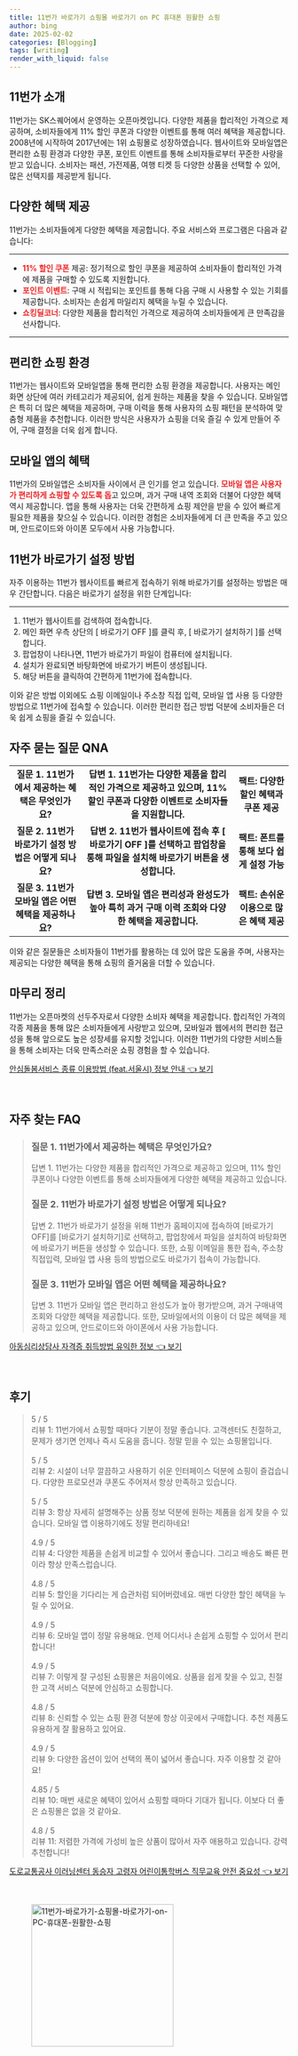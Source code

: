 ```yaml
---
title: 11번가 바로가기 쇼핑몰 바로가기 on PC 휴대폰 원활한 쇼핑
author: bing
date: 2025-02-02
categories: [Blogging]
tags: [writing]
render_with_liquid: false
---
```



<h2 id='11번가_소개'>11번가 소개</h2>

<p>11번가는 SK스퀘어에서 운영하는 오픈마켓입니다. 다양한 제품을 합리적인 가격으로 제공하며, 소비자들에게 11% 할인 쿠폰과 다양한 이벤트를 통해 여러 혜택을 제공합니다. 2008년에 시작하여 2017년에는 1위 쇼핑몰로 성장하였습니다. 웹사이트와 모바일앱은 편리한 쇼핑 환경과 다양한 쿠폰, 포인트 이벤트를 통해 소비자들로부터 꾸준한 사랑을 받고 있습니다. 소비자는 패션, 가전제품, 여행 티켓 등 다양한 상품을 선택할 수 있어, 많은 선택지를 제공받게 됩니다.</p>

<h2 id='다양한_혜택'>다양한 혜택 제공</h2>

<p>11번가는 소비자들에게 다양한 혜택을 제공합니다. 주요 서비스와 프로그램은 다음과 같습니다:</p>

<hr />

<ul>
    <li><b><span style="color: #ee2323;">11% 할인 쿠폰</span></b> 제공: 정기적으로 할인 쿠폰을 제공하여 소비자들이 합리적인 가격에 제품을 구매할 수 있도록 지원합니다.</li>
    <li><b><span style="color: #ee2323;">포인트 이벤트</span></b>: 구매 시 적립되는 포인트를 통해 다음 구매 시 사용할 수 있는 기회를 제공합니다. 소비자는 손쉽게 마일리지 혜택을 누릴 수 있습니다.</li>
    <li><b><span style="color: #ee2323;">쇼킹딜코너</span></b>: 다양한 제품을 합리적인 가격으로 제공하여 소비자들에게 큰 만족감을 선사합니다.</li>
</ul>

<hr />

<h2 id='편리한_쇼핑환경'>편리한 쇼핑 환경</h2>

<p>11번가는 웹사이트와 모바일앱을 통해 편리한 쇼핑 환경을 제공합니다. 사용자는 메인 화면 상단에 여러 카테고리가 제공되어, 쉽게 원하는 제품을 찾을 수 있습니다. 모바일앱은 특히 더 많은 혜택을 제공하며, 구매 이력을 통해 사용자의 쇼핑 패턴을 분석하여 맞춤형 제품을 추천합니다. 이러한 방식은 사용자가 쇼핑을 더욱 즐길 수 있게 만들어 주어, 구매 결정을 더욱 쉽게 합니다.</p>

<h2 id='모바일앱_혜택'>모바일 앱의 혜택</h2>

<p>11번가의 모바일앱은 소비자들 사이에서 큰 인기를 얻고 있습니다. <b><span style="color: #ee2323;">모바일 앱은 사용자가 편리하게 쇼핑할 수 있도록 돕</span></b>고 있으며, 과거 구매 내역 조회와 더불어 다양한 혜택 역시 제공합니다. 앱을 통해 사용자는 더욱 간편하게 쇼핑 제안을 받을 수 있어 빠르게 필요한 제품을 찾으실 수 있습니다. 이러한 경험은 소비자들에게 더 큰 만족을 주고 있으며, 안드로이드와 아이폰 모두에서 사용 가능합니다.</p>

<h2 id='바로가기_설정'>11번가 바로가기 설정 방법</h2>

<p>자주 이용하는 11번가 웹사이트를 빠르게 접속하기 위해 바로가기를 설정하는 방법은 매우 간단합니다. 다음은 바로가기 설정을 위한 단계입니다:</p>

<hr />

<ol>
    <li>11번가 웹사이트를 검색하여 접속합니다.</li>
    <li>메인 화면 우측 상단의 [ 바로가기 OFF ]를 클릭 후, [ 바로가기 설치하기 ]를 선택합니다.</li>
    <li>팝업창이 나타나면, 11번가 바로가기 파일이 컴퓨터에 설치됩니다.</li>
    <li>설치가 완료되면 바탕화면에 바로가기 버튼이 생성됩니다.</li>
    <li>해당 버튼을 클릭하여 간편하게 11번가에 접속합니다.</li>
</ol>

<p>이와 같은 방법 이외에도 쇼핑 이메일이나 주소창 직접 입력, 모바일 앱 사용 등 다양한 방법으로 11번가에 접속할 수 있습니다. 이러한 편리한 접근 방법 덕분에 소비자들은 더욱 쉽게 쇼핑을 즐길 수 있습니다.</p>

<h2 id='자주묻는_질문_QNA'>자주 묻는 질문 QNA</h2>

<table>
    <tr>
        <td style="text-align: center; height: 17px;"><b>질문 1. 11번가에서 제공하는 혜택은 무엇인가요?</b></td>
        <td style="text-align: center; height: 17px;"><b>답변 1. 11번가는 다양한 제품을 합리적인 가격으로 제공하고 있으며, 11% 할인 쿠폰과 다양한 이벤트로 소비자들을 지원합니다.</b></td>
        <td style="text-align: center; height: 17px;"><b>팩트: 다양한 할인 혜택과 쿠폰 제공</b></td>
    </tr>
    <tr>
        <td style="text-align: center; height: 17px;"><b>질문 2. 11번가 바로가기 설정 방법은 어떻게 되나요?</b></td>
        <td style="text-align: center; height: 17px;"><b>답변 2. 11번가 웹사이트에 접속 후 [ 바로가기 OFF ]를 선택하고 팝업창을 통해 파일을 설치해 바로가기 버튼을 생성합니다.</b></td>
        <td style="text-align: center; height: 17px;"><b>팩트: 폰트를 통해 보다 쉽게 설정 가능</b></td>
    </tr>
    <tr>
        <td style="text-align: center; height: 17px;"><b>질문 3. 11번가 모바일 앱은 어떤 혜택을 제공하나요?</b></td>
        <td style="text-align: center; height: 17px;"><b>답변 3. 모바일 앱은 편리성과 완성도가 높아 특히 과거 구매 이력 조회와 다양한 혜택을 제공합니다.</b></td>
        <td style="text-align: center; height: 17px;"><b>팩트: 손쉬운 이용으로 많은 혜택 제공</b></td>
    </tr>
</table>

<p>이와 같은 질문들은 소비자들이 11번가를 활용하는 데 있어 많은 도움을 주며, 사용자는 제공되는 다양한 혜택을 통해 쇼핑의 즐거움을 더할 수 있습니다.</p>

<h2 id='마무리_정리'>마무리 정리</h2>

<p>11번가는 오픈마켓의 선두주자로서 다양한 소비자 혜택을 제공합니다. 합리적인 가격의 각종 제품을 통해 많은 소비자들에게 사랑받고 있으며, 모바일과 웹에서의 편리한 접근성을 통해 앞으로도 높은 성장세를 유지할 것입니다. 이러한 11번가의 다양한 서비스들을 통해 소비자는 더욱 만족스러운 쇼핑 경험을 할 수 있습니다.</p>


<p><a class="click-button" title="안심돌봄서비스 종류 이용방법 (feat.서울시) 정보 안내" href="https://greenforu.github.io/posts/%EC%95%88%EC%8B%AC%EB%8F%8C%EB%B4%84%EC%84%9C%EB%B9%84%EC%8A%A4-%EC%A2%85%EB%A5%98-%EC%9D%B4%EC%9A%A9%EB%B0%A9%EB%B2%95-(feat.%EC%84%9C%EC%9A%B8%EC%8B%9C)-%EC%A0%95%EB%B3%B4-%EC%95%88%EB%82%B4/" rel="dofollow">안심돌봄서비스 종류 이용방법 (feat.서울시) 정보 안내 👈 보기</a></p><br>
<h2 id='자주_찾는_FAQ'>자주 찾는 FAQ</h2>
<div itemscope="" itemtype="https://schema.org/FAQPage"> 
<blockquote> 
<div itemscope="" itemprop="mainEntity" itemtype="https://schema.org/Question"> 
<h3 itemprop="name">질문 1. 11번가에서 제공하는 혜택은 무엇인가요?</h3> 
<div itemscope="" itemprop="acceptedAnswer" itemtype="https://schema.org/Answer"> 
<span itemprop="text"> 
<p>답변 1. 11번가는 다양한 제품을 합리적인 가격으로 제공하고 있으며, 11% 할인 쿠폰이나 다양한 이벤트를 통해 소비자들에게 다양한 혜택을 제공하고 있습니다.</p> 
</span> 
</div> 
</div> 

<div itemscope="" itemprop="mainEntity" itemtype="https://schema.org/Question"> 
<h3 itemprop="name">질문 2. 11번가 바로가기 설정 방법은 어떻게 되나요?</h3> 
<div itemscope="" itemprop="acceptedAnswer" itemtype="https://schema.org/Answer"> 
<span itemprop="text"> 
<p>답변 2. 11번가 바로가기 설정을 위해 11번가 홈페이지에 접속하여 [바로가기 OFF]를 [바로가기 설치하기]로 선택하고, 팝업창에서 파일을 설치하여 바탕화면에 바로가기 버튼을 생성할 수 있습니다. 또한, 쇼핑 이메일을 통한 접속, 주소창 직접입력, 모바일 앱 사용 등의 방법으로도 바로가기 접속이 가능합니다.</p> 
</span> 
</div> 
</div> 

<div itemscope="" itemprop="mainEntity" itemtype="https://schema.org/Question"> 
<h3 itemprop="name">질문 3. 11번가 모바일 앱은 어떤 혜택을 제공하나요?</h3> 
<div itemscope="" itemprop="acceptedAnswer" itemtype="https://schema.org/Answer"> 
<span itemprop="text"> 
<p>답변 3. 11번가 모바일 앱은 편리하고 완성도가 높아 평가받으며, 과거 구매내역 조회와 다양한 혜택을 제공합니다. 또한, 모바일에서의 이용이 더 많은 혜택을 제공하고 있으며, 안드로이드와 아이폰에서 사용 가능합니다.</p> 
</span> 
</div> 
</div> 

</blockquote> 
</div>
<p><a class="click-button" title="아동심리상담사 자격증 취득방법 유익한 정보" href="https://greenforu.github.io/posts/%EC%95%84%EB%8F%99%EC%8B%AC%EB%A6%AC%EC%83%81%EB%8B%B4%EC%82%AC-%EC%9E%90%EA%B2%A9%EC%A6%9D-%EC%B7%A8%EB%93%9D%EB%B0%A9%EB%B2%95-%EC%9C%A0%EC%9D%B5%ED%95%9C-%EC%A0%95%EB%B3%B4/" rel="dofollow">아동심리상담사 자격증 취득방법 유익한 정보 👈 보기</a></p><br>
<h2 id='후기'>후기</h2>
<div itemscope itemtype="https://schema.org/Product">
  <blockquote>
  <div itemprop="review" itemscope itemtype="https://schema.org/Review">
      <div itemprop="reviewRating" itemscope itemtype="https://schema.org/Rating"> <span itemprop="ratingValue">5</span> / <span itemprop="bestRating">5</span> </div>
      <span itemprop="reviewBody">리뷰 1: 11번가에서 쇼핑할 때마다 기분이 정말 좋습니다. 고객센터도 친절하고, 문제가 생기면 언제나 즉시 도움을 줍니다. 정말 믿을 수 있는 쇼핑몰입니다.</span>
  </div>
  <br>
  <div itemprop="review" itemscope itemtype="https://schema.org/Review">
      <div itemprop="reviewRating" itemscope itemtype="https://schema.org/Rating"> <span itemprop="ratingValue">5</span> / <span itemprop="bestRating">5</span> </div>
      <span itemprop="reviewBody">리뷰 2: 시설이 너무 깔끔하고 사용하기 쉬운 인터페이스 덕분에 쇼핑이 즐겁습니다. 다양한 프로모션과 쿠폰도 주어져서 항상 만족하고 있습니다.</span>
  </div>
  <br>
  <div itemprop="review" itemscope itemtype="https://schema.org/Review">
      <div itemprop="reviewRating" itemscope itemtype="https://schema.org/Rating"> <span itemprop="ratingValue">5</span> / <span itemprop="bestRating">5</span> </div>
      <span itemprop="reviewBody">리뷰 3: 항상 자세히 설명해주는 상품 정보 덕분에 원하는 제품을 쉽게 찾을 수 있습니다. 모바일 앱 이용하기에도 정말 편리하네요!</span>
  </div>
  <br>
  <div itemprop="review" itemscope itemtype="https://schema.org/Review">
      <div itemprop="reviewRating" itemscope itemtype="https://schema.org/Rating"> <span itemprop="ratingValue">4.9</span> / <span itemprop="bestRating">5</span> </div>
      <span itemprop="reviewBody">리뷰 4: 다양한 제품을 손쉽게 비교할 수 있어서 좋습니다. 그리고 배송도 빠른 편이라 항상 만족스럽습니다.</span>
  </div>
  <br>
  <div itemprop="review" itemscope itemtype="https://schema.org/Review">
      <div itemprop="reviewRating" itemscope itemtype="https://schema.org/Rating"> <span itemprop="ratingValue">4.8</span> / <span itemprop="bestRating">5</span> </div>
      <span itemprop="reviewBody">리뷰 5: 할인을 기다리는 게 습관처럼 되어버렸네요. 매번 다양한 할인 혜택을 누릴 수 있어요.</span>
  </div>
  <br>
  <div itemprop="review" itemscope itemtype="https://schema.org/Review">
      <div itemprop="reviewRating" itemscope itemtype="https://schema.org/Rating"> <span itemprop="ratingValue">4.9</span> / <span itemprop="bestRating">5</span> </div>
      <span itemprop="reviewBody">리뷰 6: 모바일 앱이 정말 유용해요. 언제 어디서나 손쉽게 쇼핑할 수 있어서 편리합니다!</span>
  </div>
  <br>
  <div itemprop="review" itemscope itemtype="https://schema.org/Review">
      <div itemprop="reviewRating" itemscope itemtype="https://schema.org/Rating"> <span itemprop="ratingValue">4.9</span> / <span itemprop="bestRating">5</span> </div>
      <span itemprop="reviewBody">리뷰 7: 이렇게 잘 구성된 쇼핑몰은 처음이에요. 상품을 쉽게 찾을 수 있고, 친절한 고객 서비스 덕분에 안심하고 쇼핑합니다.</span>
  </div>
  <br>
  <div itemprop="review" itemscope itemtype="https://schema.org/Review">
      <div itemprop="reviewRating" itemscope itemtype="https://schema.org/Rating"> <span itemprop="ratingValue">4.8</span> / <span itemprop="bestRating">5</span> </div>
      <span itemprop="reviewBody">리뷰 8: 신뢰할 수 있는 쇼핑 환경 덕분에 항상 이곳에서 구매합니다. 추천 제품도 유용하게 잘 활용하고 있어요.</span>
  </div>
  <br>
  <div itemprop="review" itemscope itemtype="https://schema.org/Review">
      <div itemprop="reviewRating" itemscope itemtype="https://schema.org/Rating"> <span itemprop="ratingValue">4.9</span> / <span itemprop="bestRating">5</span> </div>
      <span itemprop="reviewBody">리뷰 9: 다양한 옵션이 있어 선택의 폭이 넓어서 좋습니다. 자주 이용할 것 같아요!</span>
  </div>
  <br>
  <div itemprop="review" itemscope itemtype="https://schema.org/Review">
      <div itemprop="reviewRating" itemscope itemtype="https://schema.org/Rating"> <span itemprop="ratingValue">4.85</span> / <span itemprop="bestRating">5</span> </div>
      <span itemprop="reviewBody">리뷰 10: 매번 새로운 혜택이 있어서 쇼핑할 때마다 기대가 됩니다. 이보다 더 좋은 쇼핑몰은 없을 것 같아요.</span>
  </div>
  <br>
  <div itemprop="review" itemscope itemtype="https://schema.org/Review">
      <div itemprop="reviewRating" itemscope itemtype="https://schema.org/Rating"> <span itemprop="ratingValue">4.8</span> / <span itemprop="bestRating">5</span> </div>
      <span itemprop="reviewBody">리뷰 11: 저렴한 가격에 가성비 높은 상품이 많아서 자주 애용하고 있습니다. 강력 추천합니다!</span>
  </div>
  </blockquote>
</div>
<p><a class="click-button" title="도로교통공사 이러닝센터 동승자 고령자 어린이통학버스 직무교육 안전 중요성" href="https://greenforu.github.io/posts/%EB%8F%84%EB%A1%9C%EA%B5%90%ED%86%B5%EA%B3%B5%EC%82%AC-%EC%9D%B4%EB%9F%AC%EB%8B%9D%EC%84%BC%ED%84%B0-%EB%8F%99%EC%8A%B9%EC%9E%90-%EA%B3%A0%EB%A0%B9%EC%9E%90-%EC%96%B4%EB%A6%B0%EC%9D%B4%ED%86%B5%ED%95%99%EB%B2%84%EC%8A%A4-%EC%A7%81%EB%AC%B4%EA%B5%90%EC%9C%A1-%EC%95%88%EC%A0%84-%EC%A4%91%EC%9A%94%EC%84%B1/" rel="dofollow">도로교통공사 이러닝센터 동승자 고령자 어린이통학버스 직무교육 안전 중요성 👈 보기</a></p><br>
<figure class="image"><img src="https://greenforu.github.io/assets/img/thumbnail/11번가-바로가기-쇼핑몰-바로가기-on-PC-휴대폰-원활한-쇼핑.webp" alt="11번가-바로가기-쇼핑몰-바로가기-on-PC-휴대폰-원활한-쇼핑" width="256" height="256"></figure>